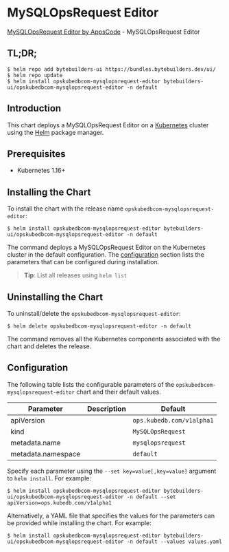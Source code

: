 # MySQLOpsRequest Editor

[MySQLOpsRequest Editor by AppsCode](https://byte.builders) - MySQLOpsRequest Editor

## TL;DR;

```console
$ helm repo add bytebuilders-ui https://bundles.bytebuilders.dev/ui/
$ helm repo update
$ helm install opskubedbcom-mysqlopsrequest-editor bytebuilders-ui/opskubedbcom-mysqlopsrequest-editor -n default
```

## Introduction

This chart deploys a MySQLOpsRequest Editor on a [Kubernetes](http://kubernetes.io) cluster using the [Helm](https://helm.sh) package manager.

## Prerequisites

- Kubernetes 1.16+

## Installing the Chart

To install the chart with the release name `opskubedbcom-mysqlopsrequest-editor`:

```console
$ helm install opskubedbcom-mysqlopsrequest-editor bytebuilders-ui/opskubedbcom-mysqlopsrequest-editor -n default
```

The command deploys a MySQLOpsRequest Editor on the Kubernetes cluster in the default configuration. The [configuration](#configuration) section lists the parameters that can be configured during installation.

> **Tip**: List all releases using `helm list`

## Uninstalling the Chart

To uninstall/delete the `opskubedbcom-mysqlopsrequest-editor`:

```console
$ helm delete opskubedbcom-mysqlopsrequest-editor -n default
```

The command removes all the Kubernetes components associated with the chart and deletes the release.

## Configuration

The following table lists the configurable parameters of the `opskubedbcom-mysqlopsrequest-editor` chart and their default values.

|     Parameter      | Description |          Default          |
|--------------------|-------------|---------------------------|
| apiVersion         |             | `ops.kubedb.com/v1alpha1` |
| kind               |             | `MySQLOpsRequest`         |
| metadata.name      |             | `mysqlopsrequest`         |
| metadata.namespace |             | `default`                 |


Specify each parameter using the `--set key=value[,key=value]` argument to `helm install`. For example:

```console
$ helm install opskubedbcom-mysqlopsrequest-editor bytebuilders-ui/opskubedbcom-mysqlopsrequest-editor -n default --set apiVersion=ops.kubedb.com/v1alpha1
```

Alternatively, a YAML file that specifies the values for the parameters can be provided while
installing the chart. For example:

```console
$ helm install opskubedbcom-mysqlopsrequest-editor bytebuilders-ui/opskubedbcom-mysqlopsrequest-editor -n default --values values.yaml
```
